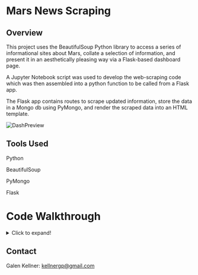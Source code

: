 # Mars News Scraping

## Overview

This project uses the BeautifulSoup Python library to access a series of informational sites about Mars, collate a selection of information, and present it in an aesthetically pleasing way via a Flask-based dashboard page.

A Jupyter Notebook script was used to develop the web-scraping code which was then assembled into a python function to be called from a Flask app.

The Flask app contains routes to scrape updated information, store the data in a Mongo db using PyMongo, and render the scraped data into an HTML template.

![DashPreview]()

## Tools Used

Python

BeautifulSoup

PyMongo

Flask

# Code Walkthrough

<details>
  <summary>Click to expand!</summary>

## Step 1 - Scraping

Jupyter Notebook: https://github.com/kellnergp/web-scraping-challenge/blob/main/Missions_to_Mars/mission_to_mars.ipynb

First, import necessary dependencies such as pandas, BeautifulSoup, splinter.Browser, and ChromeDriverManager.

### NASA Mars News

Use ChromeDriverManager to set the executable path and open a browser window.

Save the Mars News site url ('https://redplanetscience.com/') and visit it with the browser.

Use a Browser function to save the html of the page.

Create a BeautifulSoup object with the saved html and an 'html.parser'.

Inspect the BeautifulSoup object to understand the page structure and determine the location of the first news title and its paragraph text.

Use a BeautifulSoup find() function to find the first \<div class='content_title'> and save the text component as 'news_title'.

Use a BeautifulSoup find() function to find the first \<div class='article_teaser_body'> and save the text component as 'news_p'.

Quit the browser.

### JPL Mars Space Images - Featured Image

Open a new browser.

Save the Mars Image site url ('https://spaceimages-mars.com/') and visit it with the browser.

Store the browser page html and use it to create a BeautifulSoup object.

Examine the html structure to determine the featured image source is located in an \<img class='headerimage fade-in'> tag.

Use a find() function to locate the tag in the 'soup' object and save the \['src'] attribute as a string, 'featured_img_path'.

Add the image path to the image site url to create the 'featured_img_url'.

Quit the browser.

### Mars Facts

Open a new browser.

Save the Mars Facts site url ('https://galaxyfacts-mars.com/') and visit it with the browser.

Store the site html and use pandas.read_html to search it for html tables, making sure to give the function a header=0 attribute to pull the top row as headers.

Store the two results separately as comparisons_df and profile_df.

Adjust the comparisons_df column names to 'Attribute', 'Mars', and 'Earth'.

Quit the browser.

Use a pandas df.to_html(classes='table table-striped', index=False) function to save each table as an html string representation of tables.

### Mars Hemispheres

Open a new browser.

Save the Mars Hemispheres site url ('https://marshemispheres.com/') and visit it with the browser.

Store the page's html and use it to create a BeautifulSoup object.

Use a find_all() function on the BS object to find all \<a class='itemLink product-item'> tags and save the search result as a list object, 'items'.

Create an empty list, 'links' to store forthcoming subpage links.

Use a for loop to iterate through every 'item' in the 'items' object.

Within the loop, run a try-except with the try clause attempting to store the \['href'] attribute of the 'item' as 'link and the except clause being a command to 
continue to the next loop iteration.

After the try-except, within the for loop, if 'link' is not in 'links' append 'link' to the list.

Following the conclusion of the loop, remove '#' from the 'links' list.

Create an empty list, 'hemisphere_img_urls', to contain forthcoming dictionaries.

Use a for loop to iterate through each 'link' in 'links'.

Within the for loop, add the 'link' to the hemisphere site url string to to create a url string, 'sub_url' for the subpage.

Navigate the browser to the 'sub_url' and store the site html code.

Use the subpage html to create a BeautifulSoup object.

Search the BS object with find() for a \<h2 class='title> tag and store the text as a string, 'title'.

Search the BS object with find() for a \<h2 class='wide-image'> tag and store the \['src'] attribute as a string, 'href'.

Add the hemisphere site url string and the 'href' string to create a full image url string, 'img_result_url'.

Create a dictionary, 'hemi_dict', with the format {'title': title, 'img_url': img_result_url}.

Append 'hemi_dict' to the list, 'hemisphere_img_urls' and then exit the for loop.

Quit the browser.

## Step 2 - MongoDB and Flask Application

### scrape_mars.py

Script: https://github.com/kellnergp/web-scraping-challenge/blob/main/Missions_to_Mars/scrape_mars.py

Create a Python script 'scrape_mars.py'.

Define a function, scrape() which contains the Python code from the Jupyter Notebook from step 1.

Remove the intervening browser close an open commands to use 1 browser throughout the function.

Add a step to condense the results from scraping each site in one dictionary, 'data_dict', with the format:

{'news_title': news_title,
                'news_p': news_p,
                'featured_img_url': featured_img_url,
                'comparisons_html': comparisons_html,
                'profile_html': profile_html,
                'hemisphere_img_urls': hemisphere_img_urls}
                
Return 'data_dict' as the output of the scrape() function.

### Flask App

App Script: https://github.com/kellnergp/web-scraping-challenge/blob/main/Missions_to_Mars/app.py

Create a Python app, 'app.py' and import dependencies including: Flask, render_template, and redirect from flask, PyMongo from flask_pymongo, and the scrape_mars python script from the previous step.

Use standard Flask structure to create an instance of Flask.

Connect to a Mongo database with a PyMongo(app, uri="mongodb://localhost:27017/mars_app") function, stored as 'mongo'.

#### Home Route

Establish a home route at "/" and define a home() function.

Find a data record in the Mongo database by calling mongo.db.collection.find_one() and storing the result as 'mission_data'.

Return a render_template() function that will send 'mission_data' to a template, 'index.html'.

#### Scraping Route

Establish a route at "/scrape" and define a scrape() function.

Within the function, run the scrape_mars.scrape() function and store the result as 'mars_data'.

Use a mongo.db.collection.update({}, mars_data, upsert=True) function to send the new version of the scraped data to the Mongo database.

Return a redirect to the home route "/".

### HTML Template

HTML Script: https://github.com/kellnergp/web-scraping-challenge/blob/main/Missions_to_Mars/templates/index.html

Create an HTML document, 'index.html'.

In the \<head> section, set the meta for the viewport, entitle the page 'Mission to Mars', and link to the Bootstrap stylesheet.

#### \<body>

Set the rest of the content inside a Bootstrap \<div class='container-fluid'> so that it will scale to changing viewport size.

At the top of the container, set a 'jumbotron text-center' class \<div>. 

Within that section, set an \<h1> header reiterating the page title and a Bootstrap button linking to the "/scrape" route of the app with a text indication that clicking it will scrape new data.

The next \<div> within the container is a 'row'.

Within this row is only a \<div class='col-md-12'> which contains an \<h3> sub-header with the text 'Latest Mars News', an \<h4> with text calling the 'news_title' from 
'mission_data', and a \<p> with text pulled from {{ mission_data.news_p }}.

After the first row is closed, set another 'row' \<div>.

Within that row, set two columns; one 'col-md-8' and one 'col-md-4'.

Inside the 'col-md-8', place a \<h3> with the text 'Featured Mars Image' followed by an \<img class='img-fluid'> sourced from mission_data.featured_img_url.

Inside the 'col-md-4', place a \<h3> with the text 'Mars Facts' followed by a Bootstrap \<div class='table-responsive'>.

Within the Bootstrap table, call the comparisons table from 'mission_data' in the form {{ mission_data.comparisons_html | safe }} to let Flask know it is safe to run the external table code.

Create a third \<div class='row'>.

The first thing in row three is a \<h3> tag styled to be center-aligned with the text 'Mars Hemispheres'.

After the header, place a \<hr> tag for the sake of pleasant formatting.

Following the horizontal rule, establish four 'col-md-3' class \<div> tags.

Inside each column, set a Bootstrap card \<div> with a 'card-img top' pulled from 'mission_data.hemisphere_img_urls[num].img_url' and a 'card-title' pulled from 
'mission_data.hemisphere_img_urls[num].title'.

For each column, replace num with 0, 1, 2, and 3 respectively.

Each card image should also have a secondary class of 'img-thumbnail' to scale the images down to fit.

After the columns, created one more \<div class='row> with a \<hr> inside of it for formatting.

## Step 3 - Screenshots

Screenshots were taken of the Flask app running in Google Chrome browser.

Screenshot links:

https://github.com/kellnergp/web-scraping-challenge/blob/main/Missions_to_Mars/Screenshots/screenshot_top.png

https://github.com/kellnergp/web-scraping-challenge/blob/main/Missions_to_Mars/Screenshots/screenshot_bottom.png
  
  </details>
  
## Contact
  
  Galen Kellner: kellnergp@gmail.com
